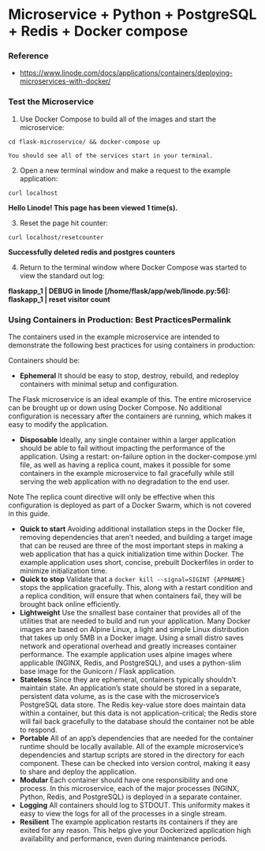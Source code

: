# Microservice + Python + PostgreSQL + Redis + Docker compose

### Reference
  
  - https://www.linode.com/docs/applications/containers/deploying-microservices-with-docker/

### Test the Microservice
  1. Use Docker Compose to build all of the images and start the microservice:

    cd flask-microservice/ && docker-compose up

    You should see all of the services start in your terminal.

  2. Open a new terminal window and make a request to the example application:

    curl localhost
   
   **Hello Linode! This page has been viewed 1 time(s).**

  3. Reset the page hit counter:

    curl localhost/resetcounter
   **Successfully deleted redis and postgres counters**

  4. Return to the terminal window where Docker Compose was started to view the standard out log:

   **flaskapp_1 | DEBUG in linode [/home/flask/app/web/linode.py:56]:**
   **flaskapp_1 | reset visitor count**

### Using Containers in Production: Best PracticesPermalink
The containers used in the example microservice are intended to demonstrate the following best practices for using containers in production:

Containers should be:

 - **Ephemeral** It should be easy to stop, destroy, rebuild, and redeploy containers with minimal setup and configuration.

The Flask microservice is an ideal example of this. The entire microservice can be brought up or down using Docker Compose. No additional configuration is necessary after the containers are running, which makes it easy to modify the application.
 - **Disposable** Ideally, any single container within a larger application should be able to fail without impacting the performance of the application. Using a restart: on-failure option in the docker-compose.yml file, as well as having a replica count, makes it possible for some containers in the example microservice to fail gracefully while still serving the web application with no degradation to the end user.

Note
The replica count directive will only be effective when this configuration is deployed as part of a Docker Swarm, which is not covered in this guide.
 - **Quick to start** Avoiding additional installation steps in the Docker file, removing dependencies that aren’t needed, and building a target image that can be reused are three of the most important steps in making a web application that has a quick initialization time within Docker. The example application uses short, concise, prebuilt Dockerfiles in order to minimize initialization time.
 - **Quick to stop** Validate that a `docker kill --signal=SIGINT {APPNAME}` stops the application gracefully. This, along with a restart condition and a replica condition, will ensure that when containers fail, they will be brought back online efficiently.
 - **Lightweight** Use the smallest base container that provides all of the utilities that are needed to build and run your application. Many Docker images are based on Alpine Linux, a light and simple Linux distribution that takes up only 5MB in a Docker image. Using a small distro saves network and operational overhead and greatly increases container performance. The example application uses alpine images where applicable (NGINX, Redis, and PostgreSQL), and uses a python-slim base image for the Gunicorn / Flask application.
 - **Stateless** Since they are ephemeral, containers typically shouldn’t maintain state. An application’s state should be stored in a separate, persistent data volume, as is the case with the microservice’s PostgreSQL data store. The Redis key-value store does maintain data within a container, but this data is not application-critical; the Redis store will fail back gracefully to the database should the container not be able to respond.
 - **Portable** All of an app’s dependencies that are needed for the container runtime should be locally available. All of the example microservice’s dependencies and startup scripts are stored in the directory for each component. These can be checked into version control, making it easy to share and deploy the application.
 - **Modular** Each container should have one responsibility and one process. In this microservice, each of the major processes (NGINX, Python, Redis, and PostgreSQL) is deployed in a separate container.
 - **Logging** All containers should log to STDOUT. This uniformity makes it easy to view the logs for all of the processes in a single stream.
 - **Resilient** The example application restarts its containers if they are exited for any reason. This helps give your Dockerized application high availability and performance, even during maintenance periods.
